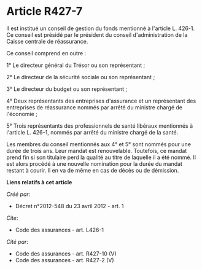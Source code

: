 # Article R427-7

Il est institué un conseil de gestion du fonds mentionné à l'article L. 426-1. Ce conseil est présidé par le président du
conseil d'administration de la Caisse centrale de réassurance. 

Ce conseil comprend en outre : 

1° Le directeur général du Trésor ou son représentant ; 

2° Le directeur de la sécurité sociale ou son représentant ; 

3° Le directeur du budget ou son représentant ; 

4° Deux représentants des entreprises d'assurance et un représentant des entreprises de réassurance nommés par arrêté du
ministre chargé de l'économie ; 

5° Trois représentants des professionnels de santé libéraux mentionnés à l'article L. 426-1, nommés par arrêté du ministre
chargé de la santé. 

Les membres du conseil mentionnés aux 4° et 5° sont nommés pour une durée de trois ans. Leur mandat est renouvelable.
Toutefois, ce mandat prend fin si son titulaire perd la qualité au titre de laquelle il a été nommé. Il est alors procédé à
une nouvelle nomination pour la durée du mandat restant à courir. Il en va de même en cas de décès ou de démission.

**Liens relatifs à cet article**

_Créé par_:

  - Décret n°2012-548 du 23 avril 2012 - art. 1

_Cite_:

  - Code des assurances - art. L426-1

_Cité par_:

  - Code des assurances - art. R427-10 (V)
  - Code des assurances - art. R427-2 (V)
